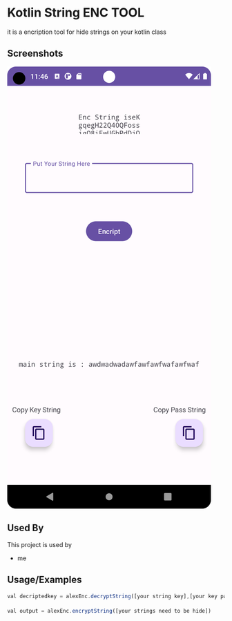 
# Kotlin String ENC TOOL

it is a encription tool for hide strings on your kotlin class


## Screenshots

![App Screenshot](https://github.com/ALEX5402/enc-tool/blob/main/Screenshot_20230625_114720.png)
## Used By

This project is used by

- me


## Usage/Examples

```javascript
val decriptedkey = alexEnc.decryptString([your string key],[your key pass])

val output = alexEnc.encryptString([your strings need to be hide])

```

